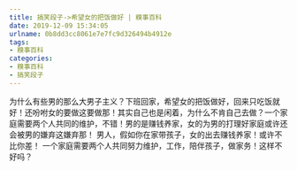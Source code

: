 ```yaml
---
title: 搞笑段子->希望女的把饭做好 | 糗事百科
date: 2019-12-09 15:34:05
urlname: 0b8dd3cc8061e7e7fc9d326494b4912e
tags: 
- 糗事百科
categories:
- 糗事百科
- 搞笑段子
---
```

为什么有些男的那么大男子主义？下班回家，希望女的把饭做好，回来只吃饭就好！还吩咐女的要做这要做那！其实自己也是闲着，为什么不肯自己去做？一个家庭需要两个人共同的维护，不错！男的是赚钱养家，女的为男的打理好家庭或许还会被男的嫌弃这嫌弃那！ 男人，假如你在家带孩子，女的出去赚钱养家！或许不比你差！ 一个家庭需要两个人共同努力维护，工作，陪伴孩子，做家务！这样不好吗？


